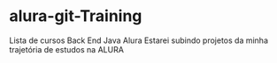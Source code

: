 # alura-git-Training
Lista de cursos Back End Java Alura
Estarei subindo projetos da minha trajetória de estudos na ALURA
